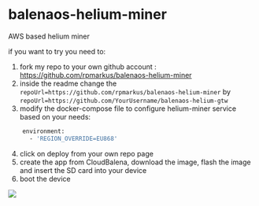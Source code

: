# balenaos-helium-miner

AWS based helium miner

if you want to try you need to:
1) fork my repo to your own github account : https://github.com/rpmarkus/balenaos-helium-miner
2) inside the readme change the `repoUrl=https://github.com/rpmarkus/balenaos-helium-miner` by `repoUrl=https://github.com/YourUsername/balenaos-helium-gtw`
3) modify the docker-compose file to configure helium-miner service based on your needs:
```bash
    environment:
      - 'REGION_OVERRIDE=EU868'
```
4) click on deploy from your own repo page
5) create the app from CloudBalena, download the image, flash the image and insert the SD card into your device
6) boot the device

[![](https://www.balena.io/deploy.png)](https://dashboard.balena-cloud.com/deploy?repoUrl=https://github.com/rpmarkus/balenaos-helium-miner)
